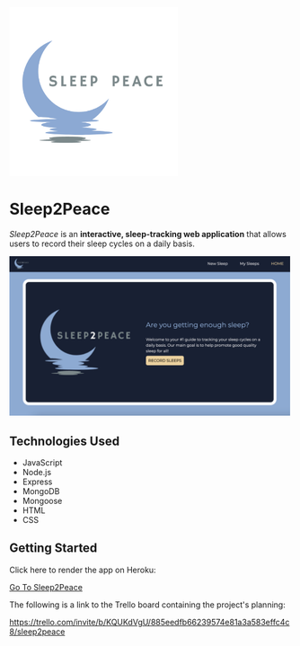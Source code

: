 <img src="public/images/s2p-logo.png" width="300" height="auto">

# Sleep2Peace

*Sleep2Peace* is an **interactive, sleep-tracking web application** that allows users to record their sleep cycles on a daily basis.

<img src="public/images/s2p-home.png" width="500">

## Technologies Used

- JavaScript
- Node.js
- Express
- MongoDB
- Mongoose
- HTML
- CSS



## Getting Started

Click here to render the app on Heroku:

[Go To Sleep2Peace](https://sleep2peace.herokuapp.com/)


The following is a link to the Trello board containing the project's planning:

https://trello.com/invite/b/KQUKdVgU/885eedfb66239574e81a3a583effc4c8/sleep2peace





